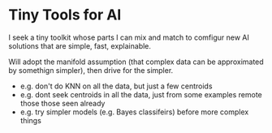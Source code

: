 # Tiny Tools for AI

I seek a tiny toolkit whose parts I can mix and match to comfigur new AI solutions that are simple, fast, explainable. 

Will adopt the manifold assumption (that complex data can be approximated by somethign simpler), then drive for the simpler.

- e.g. don't do KNN on all the data, but just a few centroids
- e.g. dont seek centroids in all the data, just from some examples remote those those seen already
- e.g. try simpler models (e.g. Bayes classifeirs) before more complex things

